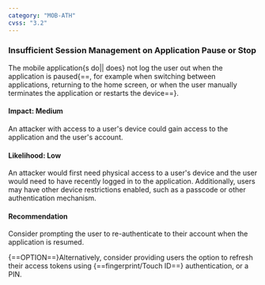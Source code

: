 ```yaml
---
category: "MOB-ATH"
cvss: "3.2"
---
```

### Insufficient Session Management on Application Pause or Stop
The mobile application{s do|| does} not log the user out when the application is paused{==, for example when switching between applications, returning to the home screen, or when the user manually terminates the application or restarts the device==}.
#### Impact: Medium
An attacker with access to a user's device could gain access to the application and the user's account.
#### Likelihood: Low
An attacker would first need physical access to a user's device and the user would need to have recently logged in to the application. Additionally, users may have other device restrictions enabled, such as a passcode or other authentication mechanism.
#### Recommendation
Consider prompting the user to re-authenticate to their account when the application is resumed.

{==OPTION==}Alternatively, consider providing users the option to refresh their access tokens using {==fingerprint/Touch ID==} authentication, or a PIN.